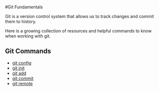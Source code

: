 #Git Fundamentals

Git is a version control system that allows us to track changes and commit them to history.

Here is a growing collection of resources and helpful commands to know when working with git.






## Git Commands
- [git config](./commands/Config.md)
- [git init](./commands/Init.md)
- [git add](./commands/Add.md)
- [git commit](./commands/Commit.md)
- [git remote](./commands/Remote.md)
